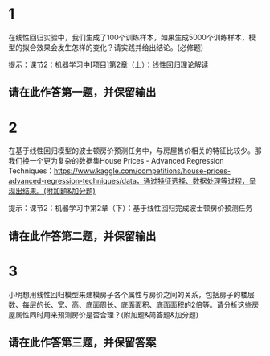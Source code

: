 # 1
在线性回归实验中，我们生成了100个训练样本，如果生成5000个训练样本，模型的拟合效果会发生怎样的变化？请实践并给出结论。(必修题)

提示：课节2：机器学习中[项目]第2章（上）：线性回归理论解读

## 请在此作答第一题，并保留输出


# 2
在基于线性回归模型的波士顿房价预测任务中，与房屋售价相关的特征比较少。那我们换一个更为复杂的数据集House Prices - Advanced Regression Techniques：https://www.kaggle.com/competitions/house-prices-advanced-regression-techniques/data，通过特征选择、数据处理等过程，呈现出结果。(附加题&加分题)

提示：课节2：机器学习中第2章（下）：基于线性回归完成波士顿房价预测任务


## 请在此作答第二题，并保留输出


# 3
小明想用线性回归模型来建模房子各个属性与房价之间的关系，包括房子的楼层数、每层的长、宽、高、底面周长、底面面积、底面面积的2倍等。请分析这些房屋属性同时用来预测房价是否合理？(附加题&简答题&加分题)

## 请在此作答第三题，并保留答案

